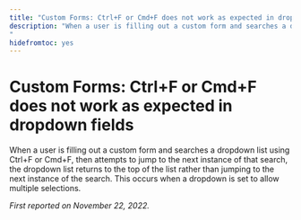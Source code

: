 ```yaml
---
title: "Custom Forms: Ctrl+F or Cmd+F does not work as expected in dropdown fields"
description: "When a user is filling out a custom form and searches a dropdown list using Ctrl+F or Cmd+F, then attempts to jump to the next instance of that search, the dropdown list returns to the top of the list rather than jumping to the next instance of the search. This occurs when a dropdown is set to allow multiple selections.
"
hidefromtoc: yes
---
```


# Custom Forms: Ctrl+F or Cmd+F does not work as expected in dropdown fields

When a user is filling out a custom form and searches a dropdown list using Ctrl+F or Cmd+F, then attempts to jump to the next instance of that search, the dropdown list returns to the top of the list rather than jumping to the next instance of the search. This occurs when a dropdown is set to allow multiple selections.

_First reported on November 22, 2022._

